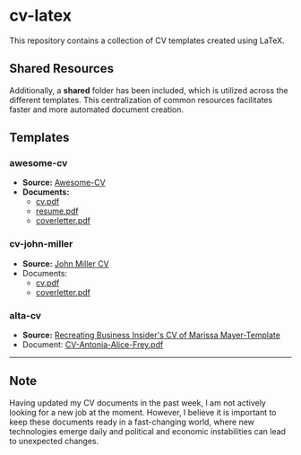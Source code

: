 # cv-latex

This repository contains a collection of CV templates created using LaTeX.

## Shared Resources

Additionally, a **shared** folder has been included, which is utilized across the different templates. This centralization of common resources facilitates faster and more automated document creation.

## Templates

### awesome-cv

- **Source:** [Awesome-CV](https://github.com/posquit0/Awesome-CV)
- **Documents:**
  - [cv.pdf](./awesome-cv/cv.pdf)
  - [resume.pdf](./awesome-cv/resume.pdf)
  - [coverletter.pdf](./awesome-cv/coverletter.pdf)

### cv-john-miller

- **Source:** [John Miller CV](https://www.overleaf.com/latex/templates/john-miller-cv/djrtsjfvqmnq)
- Documents:
  - [cv.pdf](./cv-john-miller/cv.pdf)
  - [coverletter.pdf](./cv-john-miller/coverletter.pdf)

### alta-cv

- **Source:** [Recreating Business Insider's CV of Marissa Mayer-Template](https://www.overleaf.com/latex/templates/recreating-business-insiders-cv-of-marissa-mayer/gtqfpbwncfvp)
- Document: [CV-Antonia-Alice-Frey.pdf](./alta-cv/cv.pdf)

---

## Note

Having updated my CV documents in the past week, I am not actively looking for a new job at the moment. However, I believe it is important to keep these documents ready in a fast-changing world, where new technologies emerge daily and political and economic instabilities can lead to unexpected changes.
